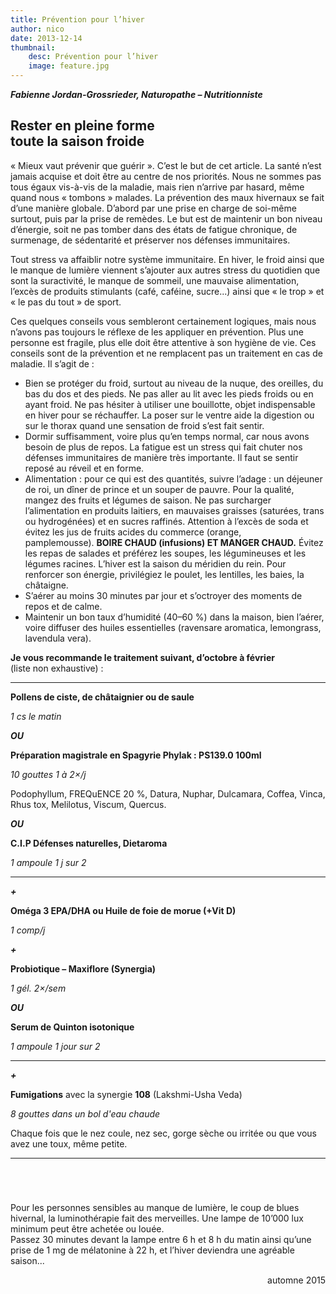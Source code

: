 ```yaml
---
title: Prévention pour l’hiver
author: nico
date: 2013-12-14
thumbnail:
    desc: Prévention pour l’hiver
    image: feature.jpg
---
```


***Fabienne Jordan-Grossrieder, Naturopathe – Nutritionniste***

## Rester en pleine forme<br/>toute la saison froide

« Mieux vaut prévenir que guérir ». C’est le but de cet article. La santé n’est jamais acquise et doit être au centre de nos priorités. Nous ne sommes pas tous égaux vis-à-vis de la maladie, mais rien n’arrive par hasard, même quand nous « tombons » malades.
La prévention des maux hivernaux se fait d’une manière globale. D’abord par une prise en charge de soi-même surtout, puis par la prise de remèdes.
Le but est de maintenir un bon niveau d’énergie, soit ne pas tomber dans des états de fatigue chronique, de surmenage, de sédentarité et préserver nos défenses immunitaires.

Tout stress va affaiblir notre système immunitaire. En hiver, le froid ainsi que le manque de lumière viennent s’ajouter aux autres stress du quotidien que sont la suractivité, le manque de sommeil, une mauvaise alimentation, l’excès de produits stimulants (café, caféine, sucre...) ainsi que « le trop » et « le pas du tout » de sport.

Ces quelques conseils vous sembleront certainement logiques, mais nous n’avons pas toujours le réflexe de les appliquer en prévention. Plus une personne est fragile, plus elle doit être attentive à son hygiène de vie. Ces conseils sont de la prévention et ne remplacent pas un traitement en cas de maladie. Il s’agit de :

* Bien se protéger du froid, surtout au niveau de la nuque, des oreilles, du bas du dos et des pieds. Ne pas aller au lit avec les pieds froids ou en ayant froid. Ne pas hésiter à utiliser une bouillotte, objet indispensable en hiver pour se réchauffer. La poser sur le ventre aide la digestion ou sur le thorax quand une sensation de froid s’est fait sentir.
* Dormir suffisamment, voire plus qu’en temps normal, car nous avons besoin de plus de repos. La fatigue est un stress qui fait chuter nos défenses immunitaires de manière très importante. Il faut se sentir reposé au réveil et en forme.
* Alimentation : pour ce qui est des quantités, suivre l’adage : un déjeuner de roi, un dîner de prince et un souper de pauvre. Pour la qualité, mangez des fruits et légumes de saison. Ne pas surcharger l’alimentation en produits laitiers, en mauvaises graisses (saturées, trans ou hydrogénées) et en sucres raffinés. Attention à l’excès de soda et évitez les jus de fruits acides du commerce (orange, pamplemousse). **BOIRE CHAUD (infusions) ET MANGER CHAUD.** Évitez les repas de salades et préférez les soupes, les légumineuses et les légumes racines. L’hiver est la saison du méridien du rein. Pour renforcer son énergie, privilégiez le poulet, les lentilles, les baies, la châtaigne.
* S’aérer au moins 30 minutes par jour et s’octroyer des moments de repos et de calme.
* Maintenir un bon taux d’humidité (40–60 %) dans la maison, bien l’aérer, voire diffuser des huiles essentielles (ravensare aromatica, lemongrass, lavendula vera).



<div style="page-break-before:always;" />



**Je vous recommande le traitement suivant, d’octobre à février**<br/>(liste non exhaustive) :

***

**Pollens de ciste, de châtaignier ou de saule**

_1 cs le matin_

_**OU**_

**Préparation magistrale en Spagyrie Phylak : PS139.0 100ml**

_10 gouttes 1 à 2×/j_

Podophyllum, FREQuENCE 20 %, Datura, Nuphar, Dulcamara, Coffea, Vinca, Rhus tox, Melilotus, Viscum, Quercus.

_**OU**_

**C.I.P Défenses naturelles, Dietaroma**

_1 ampoule 1 j sur 2_

***

_**+**_

**Oméga 3 EPA/DHA ou Huile de foie de morue (+Vit D)**

_1 comp/j_

_**+**_

**Probiotique – Maxiflore (Synergia)**

_1 gél. 2×/sem_

_**OU**_

**Serum de Quinton isotonique**

_1 ampoule 1 jour sur 2_

***

_**+**_

**Fumigations** avec la synergie **108** (Lakshmi-Usha Veda)

_8 gouttes dans un bol d'eau chaude_

Chaque fois que le nez coule,  nez  sec, gorge sèche ou irritée ou que vous avez une toux, même petite.

***


<p style="margin-top: 5em;"></p>

Pour les personnes sensibles au manque de lumière, le coup de blues hivernal, la luminothérapie fait des merveilles. Une lampe de 10’000 lux minimum peut être achetée ou louée.<br /> Passez 30 minutes devant la lampe entre 6 h et 8 h du matin ainsi qu’une prise de 1 mg de mélatonine à 22 h, et l’hiver deviendra une agréable saison... <span style="text-align: right; display: block; margin-top: 1em;">automne 2015</span>
